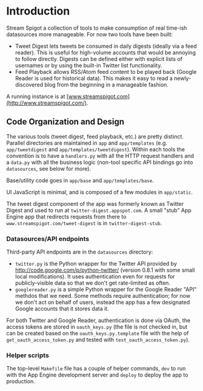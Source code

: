 # Introduction

Stream Spigot a collection of tools to make consumption of real time-ish datasources more manageable. For now two tools have been built:
* Tweet Digest lets tweets be consumed in daily digests (ideally via a feed reader). This is useful for high-volume accounts that would be annoying to follow directly. Digests can be defined either with explicit lists of usernames or by using the built-in Twitter list functionality.
* Feed Playback allows RSS/Atom feed content to be played back (Google Reader is used for historical data). This makes it easy to read a newly-discovered blog from the beginning in a manageable fashion.

A running instance is at [www.streamspigot.com](http://www.streamspigot.com/).

## Code Organization and Design

The various tools (tweet digest, feed playback, etc.) are pretty distinct. Parallel directories are maintained in `app` and `app/templates` (e.g. `app/tweetdigest` and `app/templates/tweetdigest`). Within each tools the convention is to have a `handlers.py` with all the HTTP request handlers and a `data.py` with all the business logic (non-tool specific API bindings go into `datasources`, see below for more).

Base/utility code goes in `app/base` and `app/templates/base`.

UI JavaScript is minimal, and is composed of a few modules in `app/static`.

The tweet digest component of the app was formerly known as Twitter Digest and used to run at `twitter-digest.appspot.com`. A small "stub" App Engine app that redirects requests from there to `www.streamspigot.com/tweet-digest` is in `twitter-digest-stub`.

### Datasources/API endpoints

Third-party API endpoints are in the `datasources` directory:

* `twitter.py` is the Python wrapper for the Twitter API provided by http://code.google.com/p/python-twitter/ (version 0.8.1 with some small local modifications). It uses authentication even for requests for publicly-visible data so that we don't get rate-limited as often.
* `googlereader.py` is a simple Python wrapper for the Google Reader "API"
methdos that we need. Some methods require authentication; for now we don't
act on behalf of users, instead the app has a few designated Google accounts
that it stores data it.

For both Twitter and Google Reader, authentication is done via OAuth, the access tokens are stored in `oauth_keys.py` (the file is not checked in, but can
be created based on the `oauth_keys.py.template` file with the help of `get_oauth_access_token.py` and tested with `test_oauth_access_token.py`).

### Helper scripts

The top-level `Makefile` file has a couple of helper commands, `dev` to run with the App Engine development server and `deploy` to deploy the app to production.
